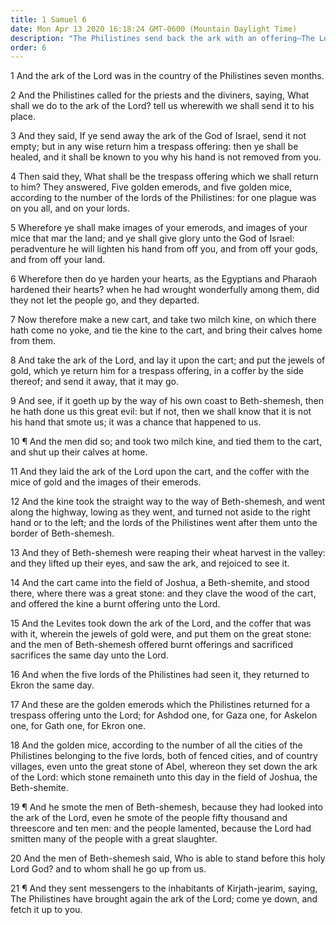 ```yaml
---
title: 1 Samuel 6
date: Mon Apr 13 2020 16:18:24 GMT-0600 (Mountain Daylight Time)
description: "The Philistines send back the ark with an offering—The Lord smites and slays the Israelites in Beth-shemesh who look into the ark."
order: 6
---
```


1 And the ark of the Lord was in the country of the Philistines seven months.

2 And the Philistines called for the priests and the diviners, saying, What shall we do to the ark of the Lord? tell us wherewith we shall send it to his place.

3 And they said, If ye send away the ark of the God of Israel, send it not empty; but in any wise return him a trespass offering: then ye shall be healed, and it shall be known to you why his hand is not removed from you.

4 Then said they, What shall be the trespass offering which we shall return to him? They answered, Five golden emerods, and five golden mice, according to the number of the lords of the Philistines: for one plague was on you all, and on your lords.

5 Wherefore ye shall make images of your emerods, and images of your mice that mar the land; and ye shall give glory unto the God of Israel: peradventure he will lighten his hand from off you, and from off your gods, and from off your land.

6 Wherefore then do ye harden your hearts, as the Egyptians and Pharaoh hardened their hearts? when he had wrought wonderfully among them, did they not let the people go, and they departed.

7 Now therefore make a new cart, and take two milch kine, on which there hath come no yoke, and tie the kine to the cart, and bring their calves home from them.

8 And take the ark of the Lord, and lay it upon the cart; and put the jewels of gold, which ye return him for a trespass offering, in a coffer by the side thereof; and send it away, that it may go.

9 And see, if it goeth up by the way of his own coast to Beth-shemesh, then he hath done us this great evil: but if not, then we shall know that it is not his hand that smote us; it was a chance that happened to us.

10 ¶ And the men did so; and took two milch kine, and tied them to the cart, and shut up their calves at home.

11 And they laid the ark of the Lord upon the cart, and the coffer with the mice of gold and the images of their emerods.

12 And the kine took the straight way to the way of Beth-shemesh, and went along the highway, lowing as they went, and turned not aside to the right hand or to the left; and the lords of the Philistines went after them unto the border of Beth-shemesh.

13 And they of Beth-shemesh were reaping their wheat harvest in the valley: and they lifted up their eyes, and saw the ark, and rejoiced to see it.

14 And the cart came into the field of Joshua, a Beth-shemite, and stood there, where there was a great stone: and they clave the wood of the cart, and offered the kine a burnt offering unto the Lord.

15 And the Levites took down the ark of the Lord, and the coffer that was with it, wherein the jewels of gold were, and put them on the great stone: and the men of Beth-shemesh offered burnt offerings and sacrificed sacrifices the same day unto the Lord.

16 And when the five lords of the Philistines had seen it, they returned to Ekron the same day.

17 And these are the golden emerods which the Philistines returned for a trespass offering unto the Lord; for Ashdod one, for Gaza one, for Askelon one, for Gath one, for Ekron one.

18 And the golden mice, according to the number of all the cities of the Philistines belonging to the five lords, both of fenced cities, and of country villages, even unto the great stone of Abel, whereon they set down the ark of the Lord: which stone remaineth unto this day in the field of Joshua, the Beth-shemite.

19 ¶ And he smote the men of Beth-shemesh, because they had looked into the ark of the Lord, even he smote of the people fifty thousand and threescore and ten men: and the people lamented, because the Lord had smitten many of the people with a great slaughter.

20 And the men of Beth-shemesh said, Who is able to stand before this holy Lord God? and to whom shall he go up from us.

21 ¶ And they sent messengers to the inhabitants of Kirjath-jearim, saying, The Philistines have brought again the ark of the Lord; come ye down, and fetch it up to you.
